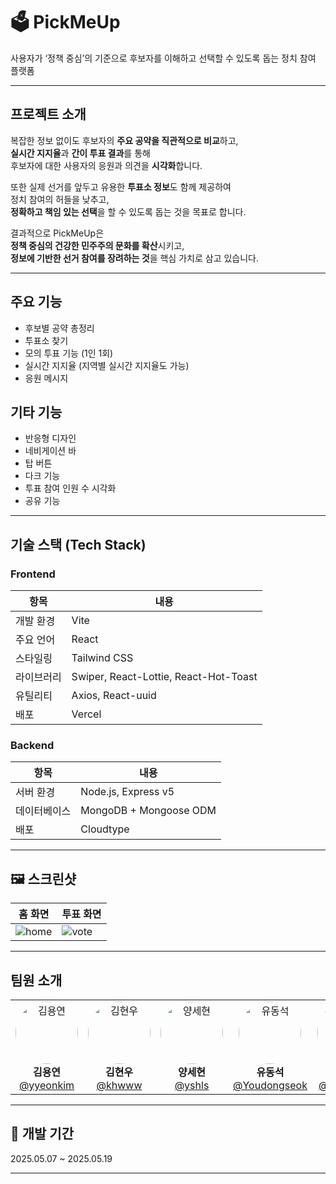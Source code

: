 # 🗳️ PickMeUp

사용자가 ‘정책 중심’의 기준으로
 후보자를 이해하고 선택할 수 있도록 돕는 정치 참여 플랫폼

---

## 프로젝트 소개

복잡한 정보 없이도 후보자의 **주요 공약을 직관적으로 비교**하고,  
**실시간 지지율**과 **간이 투표 결과**를 통해  
후보자에 대한 사용자의 응원과 의견을 **시각화**합니다.

또한 실제 선거를 앞두고 유용한 **투표소 정보**도 함께 제공하여  
정치 참여의 허들을 낮추고,  
**정확하고 책임 있는 선택**을 할 수 있도록 돕는 것을 목표로 합니다.

결과적으로 PickMeUp은  
**정책 중심의 건강한 민주주의 문화를 확산**시키고,  
**정보에 기반한 선거 참여를 장려하는 것**을 핵심 가치로 삼고 있습니다.


---

## 주요 기능

- 후보별 공약 총정리
- 투표소 찾기
- 모의 투표 기능 (1인 1회)
- 실시간 지지율 (지역별 실시간 지지율도 가능)
- 응원 메시지 

## 기타 기능
- 반응형 디자인
- 네비게이션 바
- 탑 버튼
- 다크 기능
- 투표 참여 인원 수 시각화
- 공유 기능

---

## 기술 스택 (Tech Stack)

### Frontend

| 항목 | 내용 |
|------|------|
| 개발 환경 | Vite |
| 주요 언어 | React |
| 스타일링 | Tailwind CSS |
| 라이브러리 | Swiper, React-Lottie, React-Hot-Toast |
| 유틸리티 | Axios, React-uuid |
| 배포 | Vercel |

### Backend

| 항목 | 내용 |
|------|------|
| 서버 환경 | Node.js, Express v5 |
| 데이터베이스 | MongoDB + Mongoose ODM |
| 배포 | Cloudtype |
---
## 🖼️ 스크린샷

| 홈 화면 | 투표 화면 |
|--------|-----------|
| ![home](./assets/home.png) | ![vote](./assets/vote.png) |



---

## 팀원 소개 

<div align="center">

<table>
  <tr>
    <td align="center">
      <img src="https://github.com/yyeonkim.png?size=100" width="100" height="100" alt="김용연" style="border-radius: 50%" /><br/>
      <strong>김용연</strong><br/>
      <a href="https://github.com/yyeonkim">@yyeonkim</a>
    </td>
    <td align="center">
      <img src="https://github.com/khwww.png?size=100" width="100" height="100" alt="김현우" style="border-radius: 50%" /><br/>
      <strong>김현우</strong><br/>
      <a href="https://github.com/khwww">@khwww</a>
    </td>
    <td align="center">
      <img src="https://github.com/yshls.png?size=100" width="100" height="100" alt="양세현" style="border-radius: 50%" /><br/>
      <strong>양세현</strong><br/>
      <a href="https://github.com/yshls">@yshls</a>
    </td>
    <td align="center">
      <img src="https://github.com/Youdongseok.png?size=100" width="100" height="100" alt="유동석" style="border-radius: 50%" /><br/>
      <strong>유동석</strong><br/>
      <a href="https://github.com/Youdongseok">@Youdongseok</a>
    </td>
    <td align="center">
      <img src="https://github.com/Hanyeojun.png?size=100" width="100" height="100" alt="한여준" style="border-radius: 50%" /><br/>
      <strong>한여준</strong><br/>
      <a href="https://github.com/Hanyeojun">@Hanyeojun</a>
    </td>
  </tr>
</table>

</div>


</div>

---

## 📅 개발 기간

2025.05.07 ~ 2025.05.19

---


